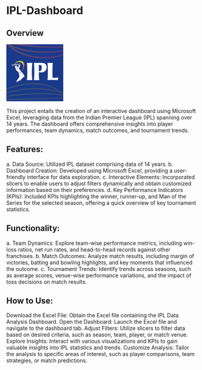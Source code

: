 # IPL-Dashboard

## Overview

![](https://github.com/sarayusoma2812/IPL-Dashboard/blob/main/image.png)

This project entails the creation of an interactive dashboard using Microsoft Excel, leveraging data from the Indian Premier League (IPL) spanning over 14 years. The dashboard offers comprehensive insights into player performances, team dynamics, match outcomes, and tournament trends.

## Features:

a. Data Source: Utilized IPL dataset comprising data of 14 years.
b. Dashboard Creation: Developed using Microsoft Excel, providing a user-friendly interface for data exploration.
c. Interactive Elements: Incorporated slicers to enable users to adjust filters dynamically and obtain customized information based on their preferences.
d. Key Performance Indicators (KPIs): Included KPIs highlighting the winner, runner-up, and Man of the Series for the selected season, offering a quick overview of key tournament statistics.

## Functionality:

a. Team Dynamics: Explore team-wise performance metrics, including win-loss ratios, net run rates, and head-to-head records against other franchises.
b. Match Outcomes: Analyze match results, including margin of victories, batting and bowling highlights, and key moments that influenced the outcome.
c. Tournament Trends: Identify trends across seasons, such as average scores, venue-wise performance variations, and the impact of toss decisions on match results.

## How to Use:

Download the Excel File: Obtain the Excel file containing the IPL Data Analysis Dashboard.
Open the Dashboard: Launch the Excel file and navigate to the dashboard tab.
Adjust Filters: Utilize slicers to filter data based on desired criteria, such as season, team, player, or match venue.
Explore Insights: Interact with various visualizations and KPIs to gain valuable insights into IPL statistics and trends.
Customize Analysis: Tailor the analysis to specific areas of interest, such as player comparisons, team strategies, or match predictions.
